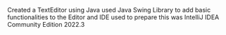 Created a TextEditor using Java
used Java Swing Library to add basic functionalities to the Editor
and IDE used to prepare this was IntelliJ IDEA Community Edition 2022.3
